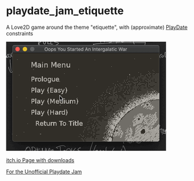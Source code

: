 # playdate_jam_etiquette
A Love2D game around the theme "etiquette", with (approximate) [PlayDate](https://play.date/) constraints

![A Playthrough on Easy](screenshots/easy_playthrough.gif)

[itch.io Page with downloads](https://monkeymad2.itch.io/oops-you-started-an-intergalactic-war)

[For the Unofficial Playdate Jam](https://itch.io/jam/unofficial-playdate-jam)
